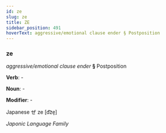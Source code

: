 ```yaml
---
id: ze
slug: ze
title: ZE
sidebar_position: 491
hoverText: aggressive/emotional clause ender § Postposition
---
```


### ze

*aggressive/emotional clause ender* **§** Postposition

**Verb**: -

**Noun**: -

**Modifier**: -

Japanese ぜ ze [d͡ze̞]

*Japonic Language Family*